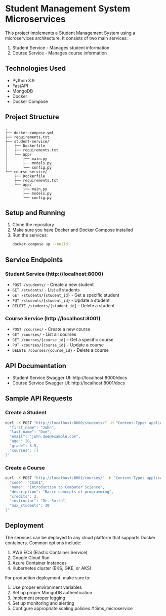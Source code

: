 # Student Management System Microservices

This project implements a Student Management System using a microservices architecture. It consists of two main services:
1. Student Service - Manages student information
2. Course Service - Manages course information

## Technologies Used

- Python 3.9
- FastAPI
- MongoDB
- Docker
- Docker Compose

## Project Structure

```
.
├── docker-compose.yml
├── requirements.txt
├── student-service/
│   ├── Dockerfile
│   ├── requirements.txt
│   └── app/
│       ├── main.py
│       ├── models.py
│       └── config.py
└── course-service/
    ├── Dockerfile
    ├── requirements.txt
    └── app/
        ├── main.py
        ├── models.py
        └── config.py
```

## Setup and Running

1. Clone the repository
2. Make sure you have Docker and Docker Compose installed
3. Run the services:
   ```bash
   docker-compose up --build
   ```

## Service Endpoints

### Student Service (http://localhost:8000)

- `POST /students/` - Create a new student
- `GET /students/` - List all students
- `GET /students/{student_id}` - Get a specific student
- `PUT /students/{student_id}` - Update a student
- `DELETE /students/{student_id}` - Delete a student

### Course Service (http://localhost:8001)

- `POST /courses/` - Create a new course
- `GET /courses/` - List all courses
- `GET /courses/{course_id}` - Get a specific course
- `PUT /courses/{course_id}` - Update a course
- `DELETE /courses/{course_id}` - Delete a course

## API Documentation

- Student Service Swagger UI: http://localhost:8000/docs
- Course Service Swagger UI: http://localhost:8001/docs

## Sample API Requests

### Create a Student
```bash
curl -X POST "http://localhost:8000/students/" -H "Content-Type: application/json" -d '{
  "first_name": "John",
  "last_name": "Doe",
  "email": "john.doe@example.com",
  "age": 20,
  "grade": 3.5,
  "courses": []
}'
```

### Create a Course
```bash
curl -X POST "http://localhost:8001/courses/" -H "Content-Type: application/json" -d '{
  "code": "CS101",
  "name": "Introduction to Computer Science",
  "description": "Basic concepts of programming",
  "credits": 3,
  "instructor": "Dr. Smith",
  "max_students": 30
}'
```

## Deployment

The services can be deployed to any cloud platform that supports Docker containers. Common options include:

1. AWS ECS (Elastic Container Service)
2. Google Cloud Run
3. Azure Container Instances
4. Kubernetes cluster (EKS, GKE, or AKS)

For production deployment, make sure to:
1. Use proper environment variables
2. Set up proper MongoDB authentication
3. Implement proper logging
4. Set up monitoring and alerting
5. Configure appropriate scaling policies
#   S m s _ m i c r o s e r v i c e  
 